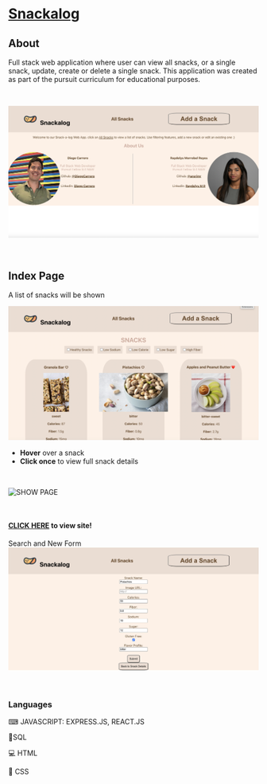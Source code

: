 # [Snackalog](http://localhost:3000/)

## About
Full stack web application where user can view all snacks, or a single snack, update, create or delete a single snack. This application was created as part of the pursuit curriculum for educational purposes.

<br>

![HOME PAGE](./src/assets/home.png)

<br>

## Index Page
A list of snacks will be shown

![INDEX PAGE](./src/assets/index.png)

* **Hover** over a snack
* **Click once** to view full snack details

<br>

![SHOW PAGE]()

<br>

#### [CLICK HERE](http://localhost:3000/) to view site!
Search and New Form
![FORM](./src/assets/form.png)

<br>

### Languages
<p>⌨ JAVASCRIPT: EXPRESS.JS, REACT.JS</p>
<p>🍩SQL</p>
<p>💻 HTML</p>
🎨 CSS